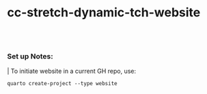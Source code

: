 # cc-stretch-dynamic-tch-website

<br>
<br>

### Set up Notes:
| To initiate website in a current GH repo, use:
``` 
quarto create-project --type website
```